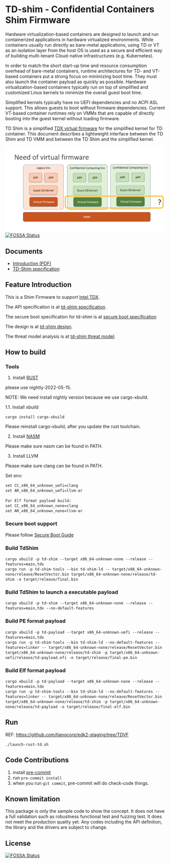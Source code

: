 # TD-shim - Confidential Containers Shim Firmware

Hardware virtualization-based containers are designed to launch and run
containerized applications in hardware virtualized environments. While
containers usually run directly as bare-metal applications, using TD or VT as an
isolation layer from the host OS is used as a secure and efficient way of
building multi-tenant Cloud-native infrastructures (e.g. Kubernetes).

In order to match the short start-up time and resource consumption overhead of
bare-metal containers, runtime architectures for TD- and VT-based containers put
a strong focus on minimizing boot time. They must also launch the container
payload as quickly as possible. Hardware virtualization-based containers
typically run on top of simplified and customized Linux kernels to minimize the
overall guest boot time.

Simplified kernels typically have no UEFI dependencies and no ACPI ASL
support. This allows guests to boot without firmware dependencies. Current
VT-based container runtimes rely on VMMs that are capable of directly booting
into the guest kernel without loading firmware.

TD Shim is a simplified [TDX virtual firmware](doc/tdshim_spec#vfw) for the
simplified kernel for TD container. This document describes a lightweight
interface between the TD Shim and TD VMM and between the TD Shim and the
simplified kernel.

![Overview](doc/td-shim-diagram.png)
[![FOSSA Status](https://app.fossa.com/api/projects/git%2Bgithub.com%2Fconfidential-containers%2Ftd-shim.svg?type=shield)](https://app.fossa.com/projects/git%2Bgithub.com%2Fconfidential-containers%2Ftd-shim?ref=badge_shield)

## Documents

* [Introduction (PDF)](doc/td-shim-introduction.pdf)
* [TD-Shim specification](doc/tdshim_spec.md)

## Feature Introduction

This is a Shim Firmware to support [Intel TDX](https://software.intel.com/content/www/us/en/develop/articles/intel-trust-domain-extensions.html).

The API specification is at [td-shim specification](doc/tdshim_spec.md).

The secure boot specification for td-shim is at [secure boot specification](doc/secure_boot.md)

The design is at [td-shim design](doc/design.md).

The threat model analysis is at [td-shim threat model](doc/threat_model.md).

## How to build

### Tools

1. Install [RUST](https://www.rust-lang.org/)

please use nightly-2022-05-15.

NOTE: We need install nightly version because we use cargo-xbuild.

1.1. Install xbuild

```
cargo install cargo-xbuild
```

Please reinstall cargo-xbuild, after you update the rust toolchain.

2. Install [NASM](https://www.nasm.us/)

Please make sure nasm can be found in PATH.

3. Install LLVM

Please make sure clang can be found in PATH.

Set env:

```
set CC_x86_64_unknown_uefi=clang
set AR_x86_64_unknown_uefi=llvm-ar

For Elf format payload build:
set CC_x86_64_unknown_none=clang
set AR_x86_64_unknown_none=llvm-ar
```

### Secure boot support

Please follow [Secure Boot Guide](doc/secure_boot_guide.md)


### Build TdShim
```
cargo xbuild -p td-shim --target x86_64-unknown-none --release --features=main,tdx
cargo run -p td-shim-tools --bin td-shim-ld -- target/x86_64-unknown-none/release/ResetVector.bin target/x86_64-unknown-none/release/td-shim -o target/release/final.bin
```

### Build TdShim to launch a executable payload
```
cargo xbuild -p td-shim --target x86_64-unknown-none --release --features=main,tdx --no-default-features
```

### Build PE format payload
```
cargo xbuild -p td-payload --target x86_64-unknown-uefi --release --features=main,tdx
cargo run -p td-shim-tools --bin td-shim-ld --no-default-features --features=linker -- target/x86_64-unknown-none/release/ResetVector.bin target/x86_64-unknown-none/release/td-shim -p target/x86_64-unknown-uefi/release/td-payload.efi -o target/release/final-pe.bin
```

### Build Elf format payload
```
cargo xbuild -p td-payload --target x86_64-unknown-none --release --features=main,tdx
cargo run -p td-shim-tools --bin td-shim-ld --no-default-features --features=linker -- target/x86_64-unknown-none/release/ResetVector.bin target/x86_64-unknown-none/release/td-shim -p target/x86_64-unknown-none/release/td-payload -o target/release/final-elf.bin
```

## Run
REF: https://github.com/tianocore/edk2-staging/tree/TDVF

```
./launch-rust-td.sh
```

## Code Contributions

1.  install [pre-commit](https://pre-commit.com/#install)
2.  run ```pre-commit install```
3.  when you run ```git commit```, pre-commit will do check-code things.

## Known limitation
This package is only the sample code to show the concept. It does not have a full validation such as robustness functional test and fuzzing test. It does not meet the production quality yet. Any codes including the API definition, the library and the drivers are subject to change.


## License
[![FOSSA Status](https://app.fossa.com/api/projects/git%2Bgithub.com%2Fconfidential-containers%2Ftd-shim.svg?type=large)](https://app.fossa.com/projects/git%2Bgithub.com%2Fconfidential-containers%2Ftd-shim?ref=badge_large)